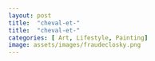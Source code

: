 ```yaml
---
layout: post
title:  "cheval-et-"
title:  "cheval-et-"
categories: [ Art, Lifestyle, Painting]
image: assets/images/fraudeclosky.png
---
```


